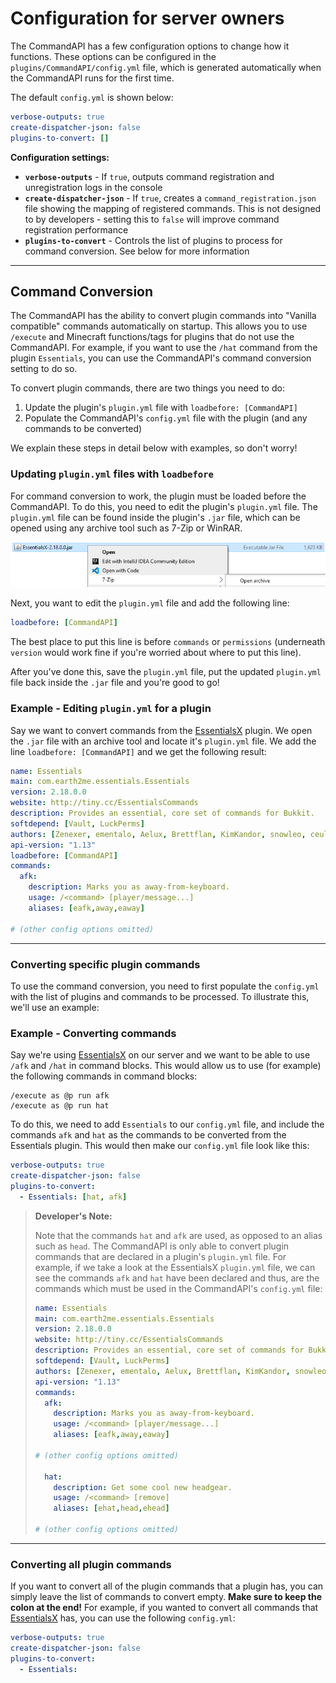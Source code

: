 # Configuration for server owners

The CommandAPI has a few configuration options to change how it functions. These options can be configured in the `plugins/CommandAPI/config.yml` file, which is generated automatically when the CommandAPI runs for the first time.

The default `config.yml` is shown below:

```yaml
verbose-outputs: true
create-dispatcher-json: false
plugins-to-convert: []
```

**Configuration settings:**

- **`verbose-outputs`** - If `true`, outputs command registration and unregistration logs in the console
- **`create-dispatcher-json`** - If `true`, creates a `command_registration.json` file showing the mapping of registered commands. This is not designed to by developers - setting this to `false` will improve command registration performance
- **`plugins-to-convert`** - Controls the list of plugins to process for command conversion. See below for more information

-----

## Command Conversion

The CommandAPI has the ability to convert plugin commands into "Vanilla compatible" commands automatically on startup. This allows you to use `/execute` and Minecraft functions/tags for plugins that do not use the CommandAPI. For example, if you want to use the `/hat` command from the plugin `Essentials`, you can use the CommandAPI's command conversion setting to do so.

To convert plugin commands, there are two things you need to do:

1. Update the plugin's `plugin.yml` file with `loadbefore: [CommandAPI]`
2. Populate the CommandAPI's `config.yml` file with the plugin (and any commands to be converted)

We explain these steps in detail below with examples, so don't worry!

### Updating `plugin.yml` files with `loadbefore`

For command conversion to work, the plugin must be loaded before the CommandAPI. To do this, you need to edit the plugin's `plugin.yml` file. The `plugin.yml` file can be found inside the plugin's `.jar` file, which can be opened using any archive tool such as 7-Zip or WinRAR.

![](./images/pluginyml1.png)

Next, you want to edit the `plugin.yml` file and add the following line:

```yaml
loadbefore: [CommandAPI]
```

The best place to put this line is before `commands` or `permissions` (underneath `version` would work fine if you're worried about where to put this line).

After you've done this, save the `plugin.yml` file, put the updated `plugin.yml` file back inside the `.jar` file and you're good to go!

<div class="example">

### Example - Editing `plugin.yml` for a plugin

Say we want to convert commands from the [EssentialsX](https://www.spigotmc.org/resources/essentialsx.9089/) plugin. We open the `.jar` file with an archive tool and locate it's `plugin.yml` file. We add the line `loadbefore: [CommandAPI]` and we get the following result:

```yaml
name: Essentials
main: com.earth2me.essentials.Essentials
version: 2.18.0.0
website: http://tiny.cc/EssentialsCommands
description: Provides an essential, core set of commands for Bukkit.
softdepend: [Vault, LuckPerms]
authors: [Zenexer, ementalo, Aelux, Brettflan, KimKandor, snowleo, ceulemans, Xeology, KHobbits, md_5, Iaccidentally, drtshock, vemacs, SupaHam, md678685]
api-version: "1.13"
loadbefore: [CommandAPI]
commands:
  afk:
    description: Marks you as away-from-keyboard.
    usage: /<command> [player/message...]
    aliases: [eafk,away,eaway]

# (other config options omitted)
```

</div>

-----

### Converting specific plugin commands

To use the command conversion, you need to first populate the `config.yml` with the list of plugins and commands to be processed. To illustrate this, we'll use an example:

<div class="example">

### Example - Converting commands

Say we're using [EssentialsX](https://www.spigotmc.org/resources/essentialsx.9089/) on our server and we want to be able to use `/afk` and `/hat` in command blocks. This would allow us to use (for example) the following commands in command blocks:

```
/execute as @p run afk
/execute as @p run hat
```

To do this, we need to add `Essentials` to our `config.yml` file, and include the commands `afk` and `hat` as the commands to be converted from the Essentials plugin. This would then make our `config.yml` file look like this:

```yaml
verbose-outputs: true
create-dispatcher-json: false
plugins-to-convert: 
  - Essentials: [hat, afk]
```

> **Developer's Note:**
>
> Note that the commands `hat` and `afk` are used, as opposed to an alias such as `head`. The CommandAPI is only able to convert plugin commands that are declared in a plugin's `plugin.yml` file. For example, if we take a look at the EssentialsX `plugin.yml` file, we can see the commands `afk` and `hat` have been declared and thus, are the commands which must be used in the CommandAPI's `config.yml` file:
>
> ```yaml
> name: Essentials
> main: com.earth2me.essentials.Essentials
> version: 2.18.0.0
> website: http://tiny.cc/EssentialsCommands
> description: Provides an essential, core set of commands for Bukkit.
> softdepend: [Vault, LuckPerms]
> authors: [Zenexer, ementalo, Aelux, Brettflan, KimKandor, snowleo, ceulemans, Xeology, KHobbits, md_5, Iaccidentally, drtshock, vemacs, SupaHam, md678685]
> api-version: "1.13"
> commands:
>   afk:
>     description: Marks you as away-from-keyboard.
>     usage: /<command> [player/message...]
>     aliases: [eafk,away,eaway]
>     
> # (other config options omitted)
> 
>   hat:
>     description: Get some cool new headgear.
>     usage: /<command> [remove]
>     aliases: [ehat,head,ehead]
>     
> # (other config options omitted)
> ```

</div>

-----

### Converting all plugin commands

If you want to convert all of the plugin commands that a plugin has, you can simply leave the list of commands to convert empty. **Make sure to keep the colon at the end!** For example, if you wanted to convert all commands that [EssentialsX](https://www.spigotmc.org/resources/essentialsx.9089/) has, you can use the following `config.yml`:

```yaml
verbose-outputs: true
create-dispatcher-json: false
plugins-to-convert: 
  - Essentials:
```



